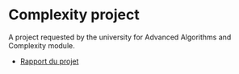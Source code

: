 # Complexity project

A project requested by the university for Advanced Algorithms and Complexity module.
 * [Rapport du projet](https://drive.google.com/file/d/1NxhLwFQZTgCqUbdnIdnIKvXRLQ51yoQv/view)

